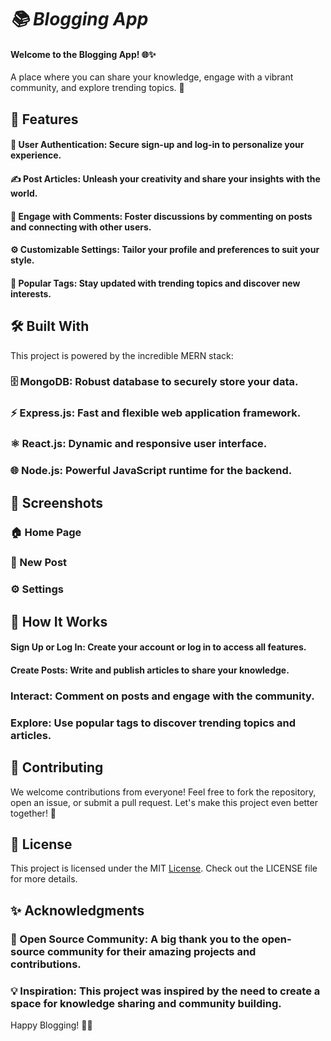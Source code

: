 # *📚 Blogging App*

#### Welcome to the Blogging App! 🌐✨

A place where you can share your knowledge, engage with a vibrant community, and explore trending topics. 🚀

## 🌟 Features

#### 🌟 User Authentication: Secure sign-up and log-in to personalize your experience.

#### ✍ Post Articles: Unleash your creativity and share your insights with the world.

#### 💬 Engage with Comments: Foster discussions by commenting on posts and connecting with other users.

#### ⚙ Customizable Settings: Tailor your profile and preferences to suit your style.

#### 🔖 Popular Tags: Stay updated with trending topics and discover new interests.

## 🛠 Built With

This project is powered by the incredible MERN stack:

### 🗄 MongoDB: Robust database to securely store your data.

### ⚡ Express.js: Fast and flexible web application framework.

### ⚛ React.js: Dynamic and responsive user interface.

### 🌐 Node.js: Powerful JavaScript runtime for the backend.

## 📸 Screenshots

### 🏠 Home Page

### 📝 New Post

### ⚙ Settings

## 🎉 How It Works

#### Sign Up or Log In: Create your account or log in to access all features.

#### Create Posts: Write and publish articles to share your knowledge.

### Interact: Comment on posts and engage with the community.

### Explore: Use popular tags to discover trending topics and articles.

## 🤝 Contributing

We welcome contributions from everyone! Feel free to fork the repository, open an issue, or submit a pull request. Let's make this project even better together! 🌟

## 📜 License

This project is licensed under the MIT [License](https://github.com/RatnaSrivastava16/CipherSchools-ProjectWeek/blob/main/LICENSE). Check out the LICENSE file for more details.

## ✨ Acknowledgments

### 🙌 Open Source Community: A big thank you to the open-source community for their amazing projects and contributions.

### 💡 Inspiration: This project was inspired by the need to create a space for knowledge sharing and community building.

Happy Blogging! 📝🌟
